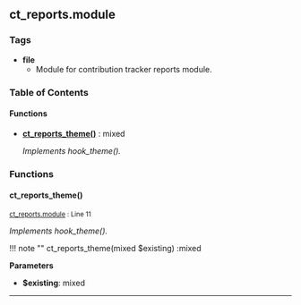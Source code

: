 


## ct_reports.module






### Tags

- **file**
  - Module for contribution tracker reports module.





### Table of Contents











#### Functions
- **[ct_reports_theme()](../namespaces/default.md#ct_reports_theme)**
           : mixed

  *Implements hook_theme().*







### Functions

#### ct_reports_theme()
<small>[ct_reports.module](../files/web-modules-custom-ct-reports-ct-reports.md) : Line 11</small>


*Implements hook_theme().*


!!! note ""
    ct_reports_theme(mixed $existing) :mixed


**Parameters**

- **$existing**: mixed
    





---

